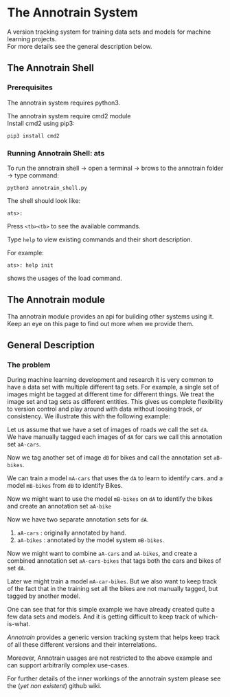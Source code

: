 # The Annotrain System

A version tracking system for training data sets and models for machine
learning projects.  
For more details see the general description below.

## The Annotrain Shell

### Prerequisites

The annotrain system requires python3.

The annotrain system require cmd2 module  
Install cmd2 using pip3: 

    pip3 install cmd2

### Running Annotrain Shell: ats

To run the annotrain shell -> open a terminal -> brows to the annotrain folder -> type command:

    python3 annotrain_shell.py

The shell should look like:

    ats>:

Press `<tb><tb>` to see the available commands.

Type `help` to view existing commands and their short description.

For example:

    ats>: help init

shows the usages of the load command.

## The Annotrain module

Tha annotrain module provides an api for building other systems using it. Keep an eye on this page to find out more when we provide them.

## General Description

### The problem

During machine learning development and research it is very common to have a data set with multiple different tag sets. For example, a single set of images might be tagged at different time for different things. We treat the image set and tag sets as different entities. This gives us complete flexibility to version control and play around with data without loosing track, or consistency. We illustrate this with the following example:

Let us assume that we have a set of images of roads we call the set `dA`.  
We have manually tagged each images of `dA` for cars we call this annotation set `aA-cars`.

Now we tag another set of image `dB` for bikes and call the annotation set `aB-bikes`. 

We can train a model `mA-cars` that uses the `dA` to learn to identify cars. 
and a model `mB-bikes` from `dB` to identify Bikes.

Now we might want to use the model `mB-bikes` on `dA` to identify the bikes and create an annotation set `aA-bike`  

Now we have two separate annotation sets for `dA`.

1. `aA-cars` : originally annotated by hand.  
1. `aA-bikes` : annotated by the model system `mB-bikes`.

Now we might want to combine `aA-cars` and `aA-bikes`, and create a combined annotation set `aA-cars-bikes` that tags both the cars and bikes of set `dA`.

Later we might train a model `mA-car-bikes`. But we also want to keep track of the fact that in the training set all the bikes are not manually tagged, but tagged by another model.

One can see that for this simple example we have already created quite a few data sets and models. And it is getting difficult to keep track of
which-is-what.

*Annotrain* provides a generic version tracking system that helps keep track of all these different versions and their interrelations.

Moreover, Annotrain usages are not restricted to the above example and can support arbitrarily complex use-cases.

For further details of the inner workings of the annotrain system please see the (*yet non existent*) github wiki.
